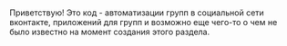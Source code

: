 # 
Приветствую! Это код - автоматизации групп в социальной сети вконтакте, приложений для групп и возможно еще чего-то о чем не было известно на момент создания этого раздела.
